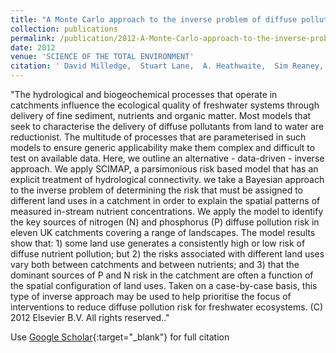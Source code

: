 ```yaml
---
title: "A Monte Carlo approach to the inverse problem of diffuse pollution risk in agricultural catchments"
collection: publications
permalink: /publication/2012-A-Monte-Carlo-approach-to-the-inverse-problem-of-diffuse-pollution-risk-in-agricultural-catchments
date: 2012
venue: 'SCIENCE OF THE TOTAL ENVIRONMENT'
citation: ' David Milledge,  Stuart Lane,  A. Heathwaite,  Sim Reaney, &quot;A Monte Carlo approach to the inverse problem of diffuse pollution risk in agricultural catchments.&quot; SCIENCE OF THE TOTAL ENVIRONMENT, {2012}.'
---
```

"The hydrological and biogeochemical processes that operate in catchments influence the ecological quality of freshwater systems through delivery of fine sediment, nutrients and organic matter. Most models that seek to characterise the delivery of diffuse pollutants from land to water are reductionist. The multitude of processes that are parameterised in such models to ensure generic applicability make them complex and difficult to test on available data. Here, we outline an alternative - data-driven - inverse approach. We apply SCIMAP, a parsimonious risk based model that has an explicit treatment of hydrological connectivity. we take a Bayesian approach to the inverse problem of determining the risk that must be assigned to different land uses in a catchment in order to explain the spatial patterns of measured in-stream nutrient concentrations. We apply the model to identify the key sources of nitrogen (N) and phosphorus (P) diffuse pollution risk in eleven UK catchments covering a range of landscapes. The model results show that: 1) some land use generates a consistently high or low risk of diffuse nutrient pollution; but 2) the risks associated with different land uses vary both between catchments and between nutrients; and 3) that the dominant sources of P and N risk in the catchment are often a function of the spatial configuration of land uses. Taken on a case-by-case basis, this type of inverse approach may be used to help prioritise the focus of interventions to reduce diffuse pollution risk for freshwater ecosystems. (C) 2012 Elsevier B.V. All rights reserved.."

Use [Google Scholar](https://scholar.google.com/scholar?q=A+Monte+Carlo+approach+to+the+inverse+problem+of+diffuse+pollution+risk+in+agricultural+catchments){:target="_blank"} for full citation